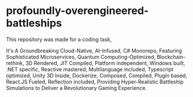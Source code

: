 # profoundly-overengineered-battleships

This repository was made for a coding task,

It's A Groundbreaking Cloud-Native, AI-Infused, C# Monorepo, Featuring Sophisticated Microservices, Quantum Computing-Optimized, Blockchain-rethink, 3D Rendered, 
JIT Compiled, Platform independent, Windows built, .NET specific, Reactive mastered, Multilanguage included, Typescript optimized, Unity 3D Inside, Dockerize, 
Composed, Compiled, Plugin based, React.JS Fueled, Reflection included, Providing Hyper-Realistic Battleship Simulations to Deliver a Revolutionary Gaming Experience.
